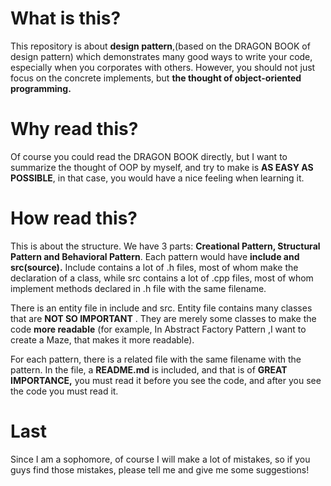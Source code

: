# What is this?

This repository is about **design pattern**,(based on the DRAGON BOOK of design pattern) which demonstrates many good ways to write your code, especially when you corporates with others.
However, you should not just focus on the concrete implements, but **the thought of object-oriented programming.**

# Why read this?

Of course you could read the DRAGON BOOK directly, but I want to summarize the thought of OOP by myself, and try to make is **AS EASY AS POSSIBLE**, in that case,  you would have a nice feeling when learning it.

# How read this?

This is about the structure. We have 3 parts: **Creational Pattern, Structural Pattern and Behavioral Pattern**. Each pattern would have **include and src(source).** Include contains a lot of .h files, most of whom make the declaration of a class, while src contains a lot of .cpp files, most of whom implement methods declared in .h file with the same filename.

There is an entity file in include and src. Entity file contains many classes that are **NOT SO IMPORTANT** . They are merely some classes to make the code **more readable** (for example, In Abstract Factory Pattern ,I want to create a Maze, that makes it more readable).

For each pattern, there is a related file with the same filename with the pattern. In the file, a **README.md** is included, and that is of **GREAT IMPORTANCE,** you must read it before you see the code, and after you see the code you must read it.



# Last

Since I am a sophomore, of course I will make a lot of mistakes, so if you guys find those mistakes, please tell me and give me some suggestions!
